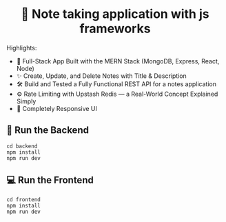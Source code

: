 <h1 align="center">📝 Note taking application with js frameworks</h1>

Highlights:

- 🧱 Full-Stack App Built with the MERN Stack (MongoDB, Express, React, Node)
- ✨ Create, Update, and Delete Notes with Title & Description
- 🛠️ Build and Tested a Fully Functional REST API for a notes application
- ⚙️ Rate Limiting with Upstash Redis — a Real-World Concept Explained Simply
- 🚀 Completely Responsive UI


## 🔧 Run the Backend

```
cd backend
npm install
npm run dev
```

## 💻 Run the Frontend

```
cd frontend
npm install
npm run dev
```